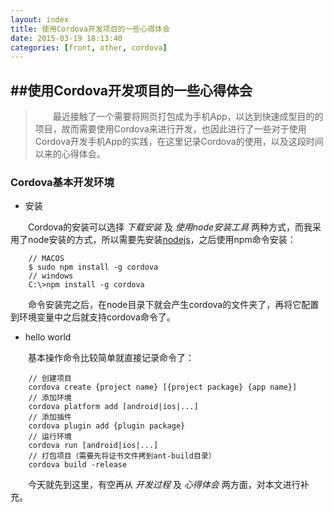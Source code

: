 ```yaml
---
layout: index
title: 使用Cordova开发项目的一些心得体会
date: 2015-03-19 18:13:40
categories: [front, other, cordova]
---
```


##使用Cordova开发项目的一些心得体会
---
> 　　最近接触了一个需要将网页打包成为手机App，以达到快速成型目的的项目，故而需要使用Cordova来进行开发，也因此进行了一些对于使用Cordova开发手机App的实践，在这里记录Cordova的使用，以及这段时间以来的心得体会。

### Cordova基本开发环境

* 安装

　　Cordova的安装可以选择 *下载安装* 及 *使用node安装工具* 两种方式，而我采用了node安装的方式，所以需要先安装[nodejs](https://nodejs.org "nodejs")，之后使用npm命令安装：

		// MACOS
		$ sudo npm install -g cordova
		// windows
		C:\>npm install -g cordova


　　命令安装完之后，在node目录下就会产生cordova的文件夹了，再将它配置到环境变量中之后就支持cordova命令了。

* hello world

　　基本操作命令比较简单就直接记录命令了：

		// 创建项目
		cordova create {project name} [{project package} {app name}]
		// 添加环境
		cordova platform add [android|ios|...]
		// 添加插件
		cordova plugin add {plugin package}
		// 运行环境
		cordova run [android|ios|...]
		// 打包项目（需要先将证书文件拷到ant-build目录）
		cordova build -release

>
　　今天就先到这里，有空再从 *开发过程* 及 *心得体会* 两方面，对本文进行补充。